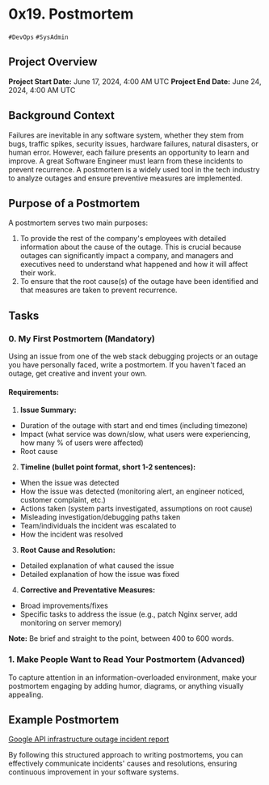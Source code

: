 # 0x19. Postmortem

`#DevOps` `#SysAdmin`

## Project Overview

**Project Start Date:** June 17, 2024, 4:00 AM UTC
**Project End Date:** June 24, 2024, 4:00 AM UTC

## Background Context

Failures are inevitable in any software system, whether they stem from bugs, traffic spikes, security issues, hardware failures, natural disasters, or human error. However, each failure presents an opportunity to learn and improve. A great Software Engineer must learn from these incidents to prevent recurrence. A postmortem is a widely used tool in the tech industry to analyze outages and ensure preventive measures are implemented.

## Purpose of a Postmortem

A postmortem serves two main purposes:

1. To provide the rest of the company's employees with detailed information about the cause of the outage. This is crucial because outages can significantly impact a company, and managers and executives need to understand what happened and how it will affect their work.
2. To ensure that the root cause(s) of the outage have been identified and that measures are taken to prevent recurrence.

## Tasks

### 0. My First Postmortem (Mandatory)

Using an issue from one of the web stack debugging projects or an outage you have personally faced, write a postmortem. If you haven't faced an outage, get creative and invent your own.

#### Requirements:

1. **Issue Summary:**

- Duration of the outage with start and end times (including timezone)
- Impact (what service was down/slow, what users were experiencing, how many % of users were affected)
- Root cause

2. **Timeline (bullet point format, short 1-2 sentences):**

- When the issue was detected
- How the issue was detected (monitoring alert, an engineer noticed, customer complaint, etc.)
- Actions taken (system parts investigated, assumptions on root cause)
- Misleading investigation/debugging paths taken
- Team/individuals the incident was escalated to
- How the incident was resolved

3. **Root Cause and Resolution:**

- Detailed explanation of what caused the issue
- Detailed explanation of how the issue was fixed

4. **Corrective and Preventative Measures:**
- Broad improvements/fixes
- Specific tasks to address the issue (e.g., patch Nginx server, add monitoring on server memory)

**Note:** Be brief and straight to the point, between 400 to 600 words.

### 1. Make People Want to Read Your Postmortem (Advanced)

To capture attention in an information-overloaded environment, make your postmortem engaging by adding humor, diagrams, or anything visually appealing.

## Example Postmortem

[Google API infrastructure outage incident report](https://intranet.alxswe.com/rltoken/vkEjk-M6yBWW-wyB-7-I9Q)

By following this structured approach to writing postmortems, you can effectively communicate incidents' causes and resolutions, ensuring continuous improvement in your software systems.
